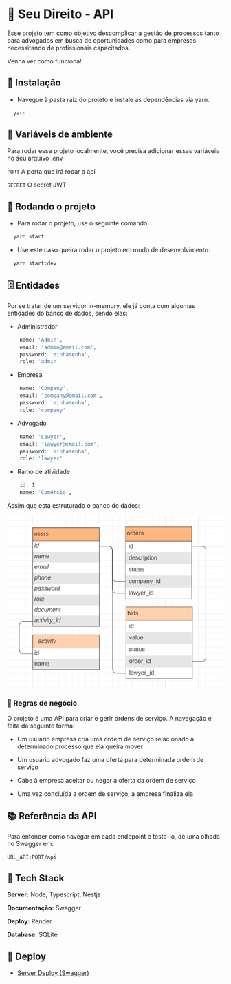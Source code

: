 
# 📜 Seu Direito - API

Esse projeto tem como objetivo descomplicar a gestão de processos tanto para advogados em busca de oportunidades como para empresas necessitando de profissionais capacitados.

Venha ver como funciona!

## 📖 Instalação

- Navegue à pasta raiz do projeto e instale as dependências via yarn.

```bash
  yarn
```

## 🔑 Variáveis de ambiente

Para rodar esse projeto localmente, você precisa adicionar essas variáveis no seu arquivo .env

`PORT` A porta que irá rodar a api

`SECRET` O secret JWT

## 🛞 Rodando o projeto

- Para rodar o projeto, use o seguinte comando:

```bash
  yarn start
```

- Use este caso queira rodar o projeto em modo de desenvolvimento:

```bash
  yarn start:dev
```

## 🗄️ Entidades

Por se tratar de um servidor in-memory, ele já conta com algumas entidades do banco de dados, sendo elas:

- Administrador

```bash
    name: 'Admin',
    email: 'admin@email.com',
    password: 'minhasenha',
    role: 'admin'
```

- Empresa

```bash
    name: 'Company',
    email: 'company@email.com',
    password: 'minhasenha',
    role: 'company'
```

- Advogado

```bash
    name: 'Lawyer',
    email: 'lawyer@email.com',
    password: 'minhasenha',
    role: 'lawyer'
```

- Ramo de atividade

```bash
    id: 1
    name: 'Comércio',
```

Assim que esta estruturado o banco de dados:

![diagrama do banco de dados](./database.png)

### 📏 Regras de negócio

O projeto é uma API para criar e gerir ordens de serviço. A navegação é feita da seguinte forma:

- Um usuário empresa cria uma ordem de serviço relacionado a determinado processo que ela queira mover

- Um usuário advogado faz uma oferta para determinada ordem de serviço

- Cabe à empresa aceitar ou negar a oferta da ordem de serviço

- Uma vez concluída a ordem de serviço, a empresa finaliza ela

## 📚 Referência da API

Para entender como navegar em cada endopoint e testa-lo, dê uma olhada no Swagger em:

```http
URL_API:PORT/api
```

## 🧱 Tech Stack

**Server:** Node, Typescript, Nestjs

**Documentação:** Swagger

**Deploy:** Render

**Database:** SQLite

## 🚀 Deploy

- [Server Deploy (Swagger)](https://seu-direito.onrender.com/api)
